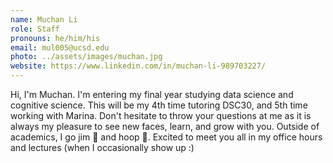 ```yaml
---
name: Muchan Li
role: Staff
pronouns: he/him/his
email: mul005@ucsd.edu
photo: ../assets/images/muchan.jpg
website: https://www.linkedin.com/in/muchan-li-989703227/
---
```

Hi, I'm Muchan. I'm entering my final year studying data science and cognitive science. This will be my 4th time tutoring DSC30, and 5th time working with Marina. Don't hesitate to throw your questions at me as it is always my pleasure to see new faces, learn, and grow with you. Outside of academics, I go jim 💪 and hoop 🏀. Excited to meet you all in my office hours and lectures (when I occasionally show up :)
